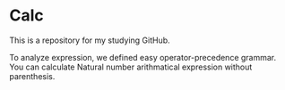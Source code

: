 # Calc
This is a repository for my studying GitHub.

To analyze expression, we defined easy operator-precedence grammar.
You can calculate Natural number arithmatical expression 
 without parenthesis.
